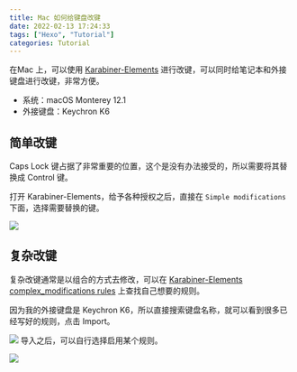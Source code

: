 ```yaml
---
title: Mac 如何给键盘改键
date: 2022-02-13 17:24:33
tags: ["Hexo", "Tutorial"]
categories: Tutorial
---
```


在Mac 上，可以使用 [Karabiner-Elements](https://github.com/pqrs-org/Karabiner-Elements) 进行改键，可以同时给笔记本和外接键盘进行改键，非常方便。

<!-- more -->

* 系统：macOS Monterey 12.1
* 外接键盘：Keychron K6

## 简单改键
Caps Lock 键占据了非常重要的位置，这个是没有办法接受的，所以需要将其替换成 Control 键。

打开 Karabiner-Elements，给予各种授权之后，直接在 `Simple modifications` 下面，选择需要替换的键。

![](https://cdn.jsdelivr.net/gh/0xAiKang/CDN/blog/images/20220213162744.png)

## 复杂改键
复杂改键通常是以组合的方式去修改，可以在 [Karabiner-Elements complex_modifications rules](https://ke-complex-modifications.pqrs.org/) 上查找自己想要的规则。

因为我的外接键盘是 Keychron K6，所以直接搜索键盘名称，就可以看到很多已经写好的规则，点击 Import。

![](https://cdn.jsdelivr.net/gh/0xAiKang/CDN/blog/images/20220213162435.png)
导入之后，可以自行选择启用某个规则。

![](https://cdn.jsdelivr.net/gh/0xAiKang/CDN/blog/images/20220213171820.png)